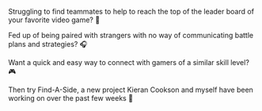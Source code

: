 Struggling to find teammates to help to reach the top of the leader board of your favorite video game? 🥇

Fed up of being paired with strangers with no way of communicating battle plans and strategies? 🎧

Want a quick and easy way to connect with gamers of a similar skill level? 🎮

Then try Find-A-Side, a new project Kieran Cookson and myself have been working on over the past few weeks 🙌
